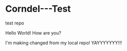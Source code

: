 # Corndel---Test
test repo


Hello World! How are you?

I'm making changed from my local repo! YAYYYYYYY!!!
